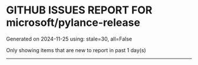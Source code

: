 
# GITHUB ISSUES REPORT FOR microsoft/pylance-release


Generated on 2024-11-25 using: stale=30, all=False


Only showing items that are new to report in past 1 day(s)


---




















